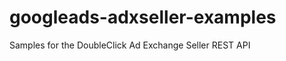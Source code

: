 googleads-adxseller-examples
============================

Samples for the DoubleClick Ad Exchange Seller REST API
